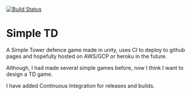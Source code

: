 [![Build Status](https://travis-ci.org/FriendlyUser/BattleTD.svg?branch=master)](https://travis-ci.org/FriendlyUser/BattleTD)
# Simple TD

A Simple Tower defence game made in unity, uses CI to deploy to github pages and hopefully hosted on AWS/GCP or heroku in the future.

Although, I had made several simple games before, now I think I want to design a TD game.

I have added Continuous Integration for releases and builds.